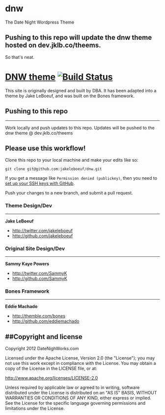 dnw
===

The Date Night Wordpress Theme

Pushing to this repo will update the dnw theme hosted on dev.jklb.co/theems.
----------------------------------------------------------------------------
So that's neat.




[DNW theme](http://dev.jklb.co/theems) [![Build Status](https://secure.travis-ci.org/jakeleboeuf/dnw.png)](http://travis-ci.org/jakeleboeuf/dnw)
=================

This site is originally designed and built by DBA. It has been adapted into a theme by Jake LeBoeuf, and was built on the Bones framework. 

## Pushing to this repo
-------

Work locally and push updates to this repo. Updates will be pushed to the dnw theme @ dev.jklb.co/theems 


Please use this workflow!
-------
Clone this repo to your local machine and make your edits like so:

	git clone git@github.com:jakeleboeuf/dnw.git

If you get a message like `Permission denied (publickey)`, then you need to [set up your SSH keys with GitHub](https://help.github.com/articles/generating-ssh-keys).

Push your changes to a new branch, and submit a pull request.


### Theme Design/Dev
-------

**Jake LeBoeuf**

+ http://twitter.com/jakeleboeuf
+ http://github.com/jakeleboeuf

### Original Site Design/Dev
-------

**Sammy Kaye Powers**

+ http://twitter.com/SammyK
+ http://github.com/SammyK

### Bones Framework
-------

**Eddie Machado**

+ http://themble.com/bones
+ http://github.com/eddiemachado





##Copyright and license
---------------------

Copyright 2012 DateNighWorks.com

Licensed under the Apache License, Version 2.0 (the "License");
you may not use this work except in compliance with the License.
You may obtain a copy of the License in the LICENSE file, or at:

   http://www.apache.org/licenses/LICENSE-2.0

Unless required by applicable law or agreed to in writing, software
distributed under the License is distributed on an "AS IS" BASIS,
WITHOUT WARRANTIES OR CONDITIONS OF ANY KIND, either express or implied.
See the License for the specific language governing permissions and
limitations under the License.
